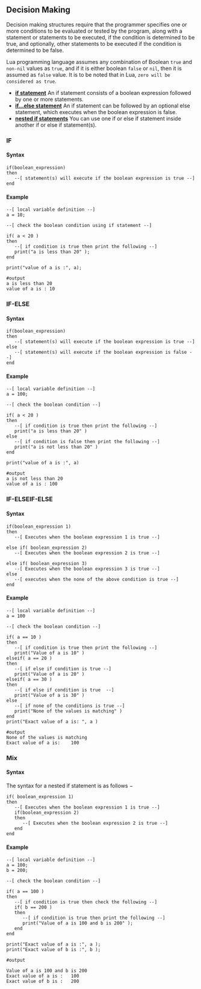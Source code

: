 ## Decision Making

Decision making structures require that the programmer specifies one or more conditions to be evaluated or tested by the program, along with a statement or statements to be executed, if the condition is determined to be true, and optionally, other statements to be executed if the condition is determined to be false.

Lua programming language assumes any combination of Boolean `true` and `non-nil` values as `true`, and if it is either boolean `false` or `nil`, then it is assumed as `false` value. It is to be noted that in Lua, `zero will be considered as true`.

* **[if statement](if)**				An if statement consists of a boolean expression followed by one or more statements.
* **[if...else statement](if-else)**	An if statement can be followed by an optional else statement, which executes when the boolean expression is false.
* **[nested if statements](mix)**	You can use one if or else if statement inside another if or else if statement(s).

### IF

#### Syntax

```
if(boolean_expression)
then
   --[ statement(s) will execute if the boolean expression is true --]
end
```

#### Example

```
--[ local variable definition --]
a = 10;

--[ check the boolean condition using if statement --]

if( a < 20 )
then
   --[ if condition is true then print the following --]
   print("a is less than 20" );
end

print("value of a is :", a);

#output
a is less than 20
value of a is : 10
```

### IF-ELSE

#### Syntax

```
if(boolean_expression)
then
   --[ statement(s) will execute if the boolean expression is true --]
else
   --[ statement(s) will execute if the boolean expression is false --]
end
```

#### Example

```
--[ local variable definition --]
a = 100;

--[ check the boolean condition --]

if( a < 20 )
then
   --[ if condition is true then print the following --]
   print("a is less than 20" )
else
   --[ if condition is false then print the following --]
   print("a is not less than 20" )
end

print("value of a is :", a)

#output
a is not less than 20
value of a is :	100
```

### IF-ELSEIF-ELSE

#### Syntax

```
if(boolean_expression 1)
then
   --[ Executes when the boolean expression 1 is true --]

else if( boolean_expression 2)
   --[ Executes when the boolean expression 2 is true --]

else if( boolean_expression 3)
   --[ Executes when the boolean expression 3 is true --]
else 
   --[ executes when the none of the above condition is true --]
end
```

#### Example

```
--[ local variable definition --]
a = 100

--[ check the boolean condition --]

if( a == 10 )
then
   --[ if condition is true then print the following --]
   print("Value of a is 10" )
elseif( a == 20 )
then   
   --[ if else if condition is true --]
   print("Value of a is 20" )
elseif( a == 30 )
then
   --[ if else if condition is true  --]
   print("Value of a is 30" )
else
   --[ if none of the conditions is true --]
   print("None of the values is matching" )
end
print("Exact value of a is: ", a )

#output
None of the values is matching
Exact value of a is:	100
```

### Mix

#### Syntax

The syntax for a nested if statement is as follows −

```
if( boolean_expression 1)
then
   --[ Executes when the boolean expression 1 is true --]
   if(boolean_expression 2)
   then
      --[ Executes when the boolean expression 2 is true --]
   end
end
```

#### Example

```
--[ local variable definition --]
a = 100;
b = 200;

--[ check the boolean condition --]

if( a == 100 )
then
   --[ if condition is true then check the following --]
   if( b == 200 )
   then
      --[ if condition is true then print the following --]
      print("Value of a is 100 and b is 200" );
   end
end

print("Exact value of a is :", a );
print("Exact value of b is :", b );

#output

Value of a is 100 and b is 200
Exact value of a is :	100
Exact value of b is :	200
```